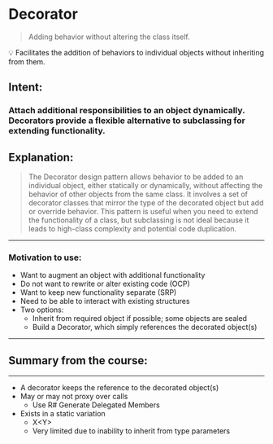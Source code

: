 # Decorator

> Adding behavior without altering the class itself.
>

<aside>
💡 Facilitates the addition of behaviors to individual objects without inheriting from them.

</aside>

## Intent:

### Attach additional responsibilities to an object dynamically. Decorators provide a flexible alternative to subclassing for extending functionality.

## Explanation:

> The Decorator design pattern allows behavior to be added to an individual object, either statically or dynamically, without affecting the behavior of other objects from the same class. It involves a set of decorator classes that mirror the type of the decorated object but add or override behavior. This pattern is useful when you need to extend the functionality of a class, but subclassing is not ideal because it leads to high-class complexity and potential code duplication.
>

---

### Motivation to use:

- Want to augment an object with additional functionality
- Do not want to rewrite or alter existing code (OCP)
- Want to keep new functionality separate (SRP)
- Need to be able to interact with existing structures
- Two options:
    - Inherit from required object if possible; some objects are sealed
    - Build a Decorator, which simply references the decorated object(s)

---

## Summary from the course:

---

- A decorator keeps the reference to the decorated object(s)
- May or may not proxy over calls
    - Use R# Generate Delegated Members
- Exists in a static variation
    - X<Y<Foo>>
    - Very limited due to inability to inherit from type parameters